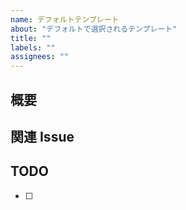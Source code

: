 ```yaml
---
name: デフォルトテンプレート
about: "デフォルトで選択されるテンプレート"
title: ""
labels: ""
assignees: ""
---
```


## 概要

## 関連 Issue

## TODO

- [ ]
